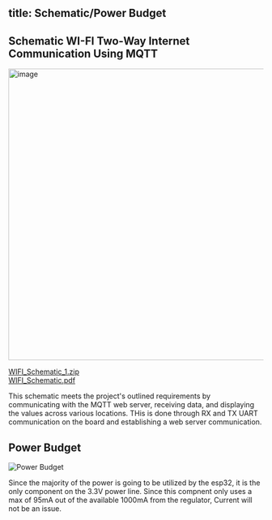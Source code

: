 title: Schematic/Power Budget
---

## Schematic WI-FI Two-Way Internet Communication Using MQTT

<img width="575" alt="image" src="https://github.com/user-attachments/assets/2057e4ff-bf2a-4eeb-9baa-70b857ee313a" />


[WIFI_Schematic_1.zip](https://github.com/user-attachments/files/18918472/WIFI_Schematic_1.zip)  
[WIFI_Schematic.pdf](https://github.com/user-attachments/files/18998511/Screenshot.2025-02-26.155826.pdf)


This schematic meets the project's outlined requirements by communicating with the MQTT web server, receiving data, and displaying the values across various locations. THis is done through RX and TX UART communication on the board and establishing a web server communication.


## Power Budget

![Power Budget](https://github.com/user-attachments/assets/23109ea8-9ecd-4a2a-92ff-b927bc8fe66d)









Since the majority of the power is going to be utilized by the esp32, it is the only component on the 3.3V power line. Since this compnent only uses a max of 95mA out of the available 1000mA from the regulator, Current will not be an issue.
